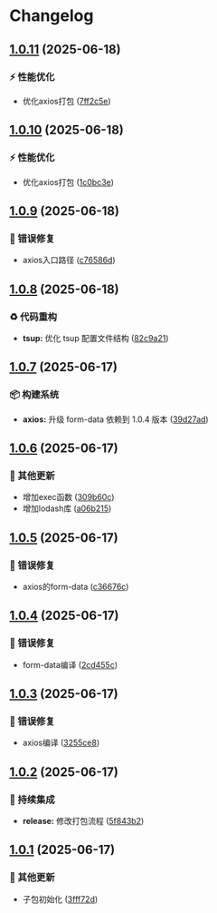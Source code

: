 # Changelog

## [1.0.11](https://github.com/CandriaJS/core-lib/compare/axios-v1.0.10...axios-v1.0.11) (2025-06-18)


### ⚡️ 性能优化

* 优化axios打包 ([7ff2c5e](https://github.com/CandriaJS/core-lib/commit/7ff2c5eef5ec3c1c7e001c4cb7b127b904b6a41b))

## [1.0.10](https://github.com/CandriaJS/core-lib/compare/axios-v1.0.9...axios-v1.0.10) (2025-06-18)


### ⚡️ 性能优化

* 优化axios打包 ([1c0bc3e](https://github.com/CandriaJS/core-lib/commit/1c0bc3ea12c85effabb493a9b656c461e1cb6b75))

## [1.0.9](https://github.com/CandriaJS/core-lib/compare/axios-v1.0.8...axios-v1.0.9) (2025-06-18)


### 🐛 错误修复

* axios入口路径 ([c76586d](https://github.com/CandriaJS/core-lib/commit/c76586ddc1ad26ef3a6dd03cf6ccda3d7f15e8d7))

## [1.0.8](https://github.com/CandriaJS/core-lib/compare/axios-v1.0.7...axios-v1.0.8) (2025-06-18)


### ♻️ 代码重构

* **tsup:** 优化 tsup 配置文件结构 ([82c9a21](https://github.com/CandriaJS/core-lib/commit/82c9a210167744b82525360c7f5e73b95566576f))

## [1.0.7](https://github.com/CandriaJS/core-lib/compare/axios-v1.0.6...axios-v1.0.7) (2025-06-17)


### 📦️ 构建系统

* **axios:** 升级 form-data 依赖到 1.0.4 版本 ([39d27ad](https://github.com/CandriaJS/core-lib/commit/39d27ad0e340d301521bf24d49d995173e87fd19))

## [1.0.6](https://github.com/CandriaJS/core-lib/compare/axios-v1.0.5...axios-v1.0.6) (2025-06-17)


### 🔧 其他更新

* 增加exec函数 ([309b60c](https://github.com/CandriaJS/core-lib/commit/309b60c239f61303c3829ef740b46fb64d4da521))
* 增加lodash库 ([a06b215](https://github.com/CandriaJS/core-lib/commit/a06b215ccf524f2251973f7a5f4cfbd0be4d0757))

## [1.0.5](https://github.com/CandriaJS/core-lib/compare/axios-v1.0.4...axios-v1.0.5) (2025-06-17)


### 🐛 错误修复

* axios的form-data ([c36676c](https://github.com/CandriaJS/core-lib/commit/c36676cce24b2148a2434d167da686f83c970f0e))

## [1.0.4](https://github.com/CandriaJS/core-lib/compare/axios-v1.0.3...axios-v1.0.4) (2025-06-17)


### 🐛 错误修复

* form-data编译 ([2cd455c](https://github.com/CandriaJS/core-lib/commit/2cd455c5e548453d5f94ab99a99e3dd7b135556a))

## [1.0.3](https://github.com/CandriaJS/core-lib/compare/axios-v1.0.2...axios-v1.0.3) (2025-06-17)


### 🐛 错误修复

* axios编译 ([3255ce8](https://github.com/CandriaJS/core-lib/commit/3255ce84f7b6f3873c83bb0168261fd8203e3aa3))

## [1.0.2](https://github.com/CandriaJS/core-lib/compare/axios-v1.0.1...axios-v1.0.2) (2025-06-17)


### 🎡 持续集成

* **release:** 修改打包流程 ([5f843b2](https://github.com/CandriaJS/core-lib/commit/5f843b2dcedc3557c9f1336750caed0af08251a2))

## [1.0.1](https://github.com/CandriaJS/core-lib/compare/axios-v1.0.0...axios-v1.0.1) (2025-06-17)


### 🔧 其他更新

* 子包初始化 ([3fff72d](https://github.com/CandriaJS/core-lib/commit/3fff72d718a33d31cbbf8606d63a7515a5e775e4))

